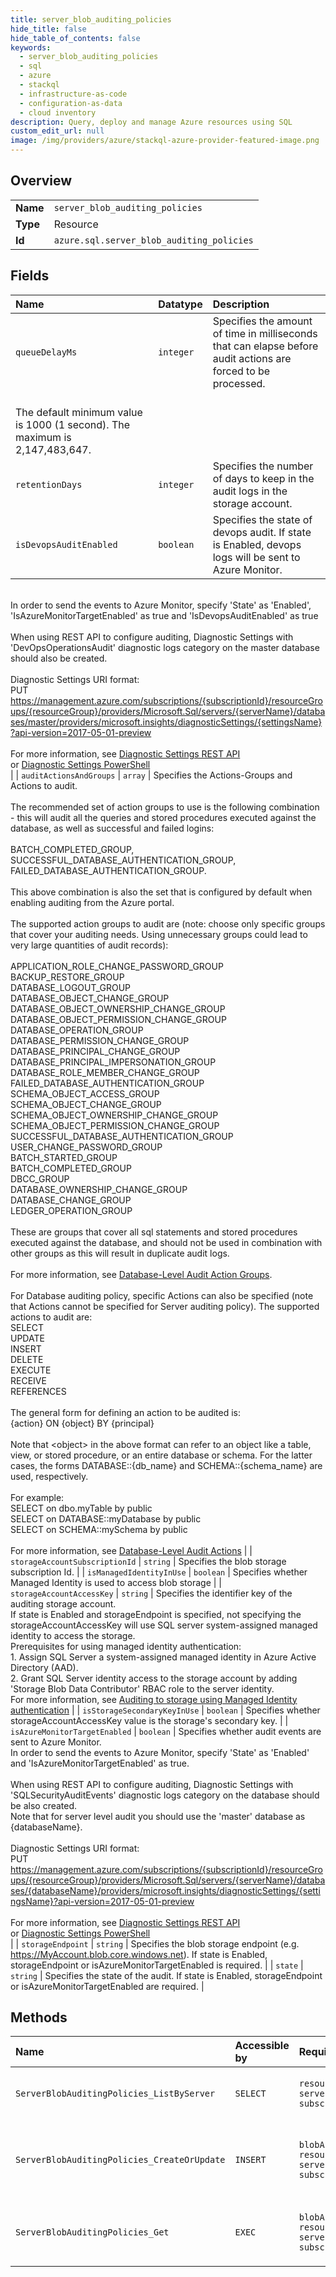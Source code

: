 ```yaml
---
title: server_blob_auditing_policies
hide_title: false
hide_table_of_contents: false
keywords:
  - server_blob_auditing_policies
  - sql
  - azure    
  - stackql
  - infrastructure-as-code
  - configuration-as-data
  - cloud inventory
description: Query, deploy and manage Azure resources using SQL
custom_edit_url: null
image: /img/providers/azure/stackql-azure-provider-featured-image.png
---
```

  
    

## Overview
<table><tbody>
<tr><td><b>Name</b></td><td><code>server_blob_auditing_policies</code></td></tr>
<tr><td><b>Type</b></td><td>Resource</td></tr>
<tr><td><b>Id</b></td><td><code>azure.sql.server_blob_auditing_policies</code></td></tr>
</tbody></table>

## Fields
| Name | Datatype | Description |
|:-----|:---------|:------------|
| `queueDelayMs` | `integer` | Specifies the amount of time in milliseconds that can elapse before audit actions are forced to be processed.<br />The default minimum value is 1000 (1 second). The maximum is 2,147,483,647. |
| `retentionDays` | `integer` | Specifies the number of days to keep in the audit logs in the storage account. |
| `isDevopsAuditEnabled` | `boolean` | Specifies the state of devops audit. If state is Enabled, devops logs will be sent to Azure Monitor.<br />In order to send the events to Azure Monitor, specify 'State' as 'Enabled', 'IsAzureMonitorTargetEnabled' as true and 'IsDevopsAuditEnabled' as true<br /><br />When using REST API to configure auditing, Diagnostic Settings with 'DevOpsOperationsAudit' diagnostic logs category on the master database should also be created.<br /><br />Diagnostic Settings URI format:<br />PUT https://management.azure.com/subscriptions/{subscriptionId}/resourceGroups/{resourceGroup}/providers/Microsoft.Sql/servers/{serverName}/databases/master/providers/microsoft.insights/diagnosticSettings/{settingsName}?api-version=2017-05-01-preview<br /><br />For more information, see [Diagnostic Settings REST API](https://go.microsoft.com/fwlink/?linkid=2033207)<br />or [Diagnostic Settings PowerShell](https://go.microsoft.com/fwlink/?linkid=2033043)<br /> |
| `auditActionsAndGroups` | `array` | Specifies the Actions-Groups and Actions to audit.<br /><br />The recommended set of action groups to use is the following combination - this will audit all the queries and stored procedures executed against the database, as well as successful and failed logins:<br /><br />BATCH_COMPLETED_GROUP,<br />SUCCESSFUL_DATABASE_AUTHENTICATION_GROUP,<br />FAILED_DATABASE_AUTHENTICATION_GROUP.<br /><br />This above combination is also the set that is configured by default when enabling auditing from the Azure portal.<br /><br />The supported action groups to audit are (note: choose only specific groups that cover your auditing needs. Using unnecessary groups could lead to very large quantities of audit records):<br /><br />APPLICATION_ROLE_CHANGE_PASSWORD_GROUP<br />BACKUP_RESTORE_GROUP<br />DATABASE_LOGOUT_GROUP<br />DATABASE_OBJECT_CHANGE_GROUP<br />DATABASE_OBJECT_OWNERSHIP_CHANGE_GROUP<br />DATABASE_OBJECT_PERMISSION_CHANGE_GROUP<br />DATABASE_OPERATION_GROUP<br />DATABASE_PERMISSION_CHANGE_GROUP<br />DATABASE_PRINCIPAL_CHANGE_GROUP<br />DATABASE_PRINCIPAL_IMPERSONATION_GROUP<br />DATABASE_ROLE_MEMBER_CHANGE_GROUP<br />FAILED_DATABASE_AUTHENTICATION_GROUP<br />SCHEMA_OBJECT_ACCESS_GROUP<br />SCHEMA_OBJECT_CHANGE_GROUP<br />SCHEMA_OBJECT_OWNERSHIP_CHANGE_GROUP<br />SCHEMA_OBJECT_PERMISSION_CHANGE_GROUP<br />SUCCESSFUL_DATABASE_AUTHENTICATION_GROUP<br />USER_CHANGE_PASSWORD_GROUP<br />BATCH_STARTED_GROUP<br />BATCH_COMPLETED_GROUP<br />DBCC_GROUP<br />DATABASE_OWNERSHIP_CHANGE_GROUP<br />DATABASE_CHANGE_GROUP<br />LEDGER_OPERATION_GROUP<br /><br />These are groups that cover all sql statements and stored procedures executed against the database, and should not be used in combination with other groups as this will result in duplicate audit logs.<br /><br />For more information, see [Database-Level Audit Action Groups](https://docs.microsoft.com/en-us/sql/relational-databases/security/auditing/sql-server-audit-action-groups-and-actions#database-level-audit-action-groups).<br /><br />For Database auditing policy, specific Actions can also be specified (note that Actions cannot be specified for Server auditing policy). The supported actions to audit are:<br />SELECT<br />UPDATE<br />INSERT<br />DELETE<br />EXECUTE<br />RECEIVE<br />REFERENCES<br /><br />The general form for defining an action to be audited is:<br />{action} ON {object} BY {principal}<br /><br />Note that &lt;object&gt; in the above format can refer to an object like a table, view, or stored procedure, or an entire database or schema. For the latter cases, the forms DATABASE::{db_name} and SCHEMA::{schema_name} are used, respectively.<br /><br />For example:<br />SELECT on dbo.myTable by public<br />SELECT on DATABASE::myDatabase by public<br />SELECT on SCHEMA::mySchema by public<br /><br />For more information, see [Database-Level Audit Actions](https://docs.microsoft.com/en-us/sql/relational-databases/security/auditing/sql-server-audit-action-groups-and-actions#database-level-audit-actions) |
| `storageAccountSubscriptionId` | `string` | Specifies the blob storage subscription Id. |
| `isManagedIdentityInUse` | `boolean` | Specifies whether Managed Identity is used to access blob storage |
| `storageAccountAccessKey` | `string` | Specifies the identifier key of the auditing storage account. <br />If state is Enabled and storageEndpoint is specified, not specifying the storageAccountAccessKey will use SQL server system-assigned managed identity to access the storage.<br />Prerequisites for using managed identity authentication:<br />1. Assign SQL Server a system-assigned managed identity in Azure Active Directory (AAD).<br />2. Grant SQL Server identity access to the storage account by adding 'Storage Blob Data Contributor' RBAC role to the server identity.<br />For more information, see [Auditing to storage using Managed Identity authentication](https://go.microsoft.com/fwlink/?linkid=2114355) |
| `isStorageSecondaryKeyInUse` | `boolean` | Specifies whether storageAccountAccessKey value is the storage's secondary key. |
| `isAzureMonitorTargetEnabled` | `boolean` | Specifies whether audit events are sent to Azure Monitor. <br />In order to send the events to Azure Monitor, specify 'State' as 'Enabled' and 'IsAzureMonitorTargetEnabled' as true.<br /><br />When using REST API to configure auditing, Diagnostic Settings with 'SQLSecurityAuditEvents' diagnostic logs category on the database should be also created.<br />Note that for server level audit you should use the 'master' database as {databaseName}.<br /><br />Diagnostic Settings URI format:<br />PUT https://management.azure.com/subscriptions/{subscriptionId}/resourceGroups/{resourceGroup}/providers/Microsoft.Sql/servers/{serverName}/databases/{databaseName}/providers/microsoft.insights/diagnosticSettings/{settingsName}?api-version=2017-05-01-preview<br /><br />For more information, see [Diagnostic Settings REST API](https://go.microsoft.com/fwlink/?linkid=2033207)<br />or [Diagnostic Settings PowerShell](https://go.microsoft.com/fwlink/?linkid=2033043)<br /> |
| `storageEndpoint` | `string` | Specifies the blob storage endpoint (e.g. https://MyAccount.blob.core.windows.net). If state is Enabled, storageEndpoint or isAzureMonitorTargetEnabled is required. |
| `state` | `string` | Specifies the state of the audit. If state is Enabled, storageEndpoint or isAzureMonitorTargetEnabled are required. |
## Methods
| Name | Accessible by | Required Params | Description |
|:-----|:--------------|:----------------|:------------|
| `ServerBlobAuditingPolicies_ListByServer` | `SELECT` | `resourceGroupName, serverName, subscriptionId` | Lists auditing settings of a server. |
| `ServerBlobAuditingPolicies_CreateOrUpdate` | `INSERT` | `blobAuditingPolicyName, resourceGroupName, serverName, subscriptionId` | Creates or updates a server's blob auditing policy. |
| `ServerBlobAuditingPolicies_Get` | `EXEC` | `blobAuditingPolicyName, resourceGroupName, serverName, subscriptionId` | Gets a server's blob auditing policy. |
